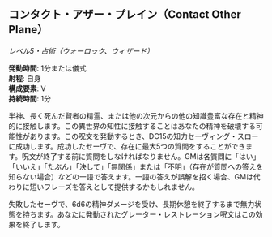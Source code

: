 ## コンタクト・アザー・プレイン（Contact Other Plane）
*レベル5・占術（ウォーロック、ウィザード）*

**発動時間**: 1分または儀式  
**射程**: 自身  
**構成要素**: V  
**持続時間**: 1分

半神、長く死んだ賢者の精霊、または他の次元からの他の知識豊富な存在と精神的に接触します。この異世界の知性に接触することはあなたの精神を破壊する可能性があります。この呪文を発動するとき、DC15の知力セーヴィング・スローに成功します。成功したセーヴで、存在に最大5つの質問をすることができます。呪文が終了する前に質問をしなければなりません。GMは各質問に「はい」「いいえ」「たぶん」「決して」「無関係」または「不明」（存在が質問への答えを知らない場合）などの一語で答えます。一語の答えが誤解を招く場合、GMは代わりに短いフレーズを答えとして提供するかもしれません。

失敗したセーヴで、6d6の精神ダメージを受け、長期休憩を終了するまで無力状態を持ちます。あなたに発動されたグレーター・レストレーション呪文はこの効果を終了します。
